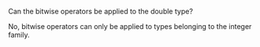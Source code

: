Can the bitwise operators be applied to the double type?

No, bitwise operators can only be applied to types belonging to the integer family.
